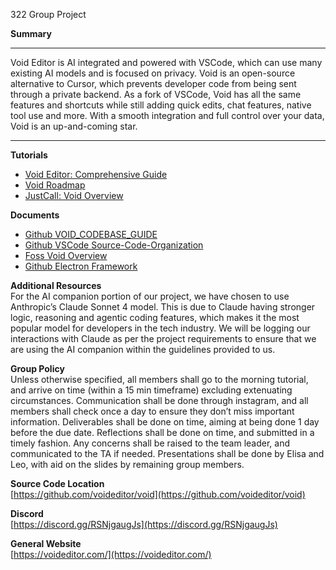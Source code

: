 322 Group Project

**Summary**  
************   
Void Editor is AI integrated and powered with VSCode, which can use many existing AI models and is focused on privacy. Void is an open-source alternative to Cursor, which prevents developer code from being sent through a private backend. As a fork of VSCode, Void has all the same features and shortcuts while still adding quick edits, chat features, native tool use and more. With a smooth integration and full control over your data, Void is an up-and-coming star.  
************  


**Tutorials**   
- [Void Editor: Comprehensive Guide](https://medium.com/@adityakumar2001/void-ide-the-comprehensive-guide-to-the-open-source-cursor-alternative-2a6b17cae235)  
- [Void Roadmap](https://github.com/orgs/voideditor/projects/2/views/3)  
- [JustCall: Void Overview](https://justcall.io/ai-agent-directory/void-editor/)  
  
**Documents**
- [Github VOID_CODEBASE_GUIDE](https://github.com/voideditor/void/blob/main/VOID_CODEBASE_GUIDE.md)  
- [Github VSCode Source-Code-Organization](https://github.com/microsoft/vscode/wiki/Source-Code-Organization)  
- [Foss Void Overview](https://news.itsfoss.com/void-editor/#google_vignette)
- [Github Electron Framework](https://github.com/electron/electron)
  
**Additional Resources**   
For the AI companion portion of our project, we have chosen to use Anthropic’s Claude Sonnet 4 model. This is due to Claude having stronger logic, reasoning and agentic coding features, which makes it the most popular model for developers in the tech industry. We will be logging our interactions with Claude as per the project requirements to ensure that we are using the AI companion within the guidelines provided to us.  
  
**Group Policy**   
Unless otherwise specified, all members shall go to the morning tutorial, and arrive on time (within a 15 min timeframe) excluding extenuating circumstances. Communication shall be done through instagram, and all members shall check once a day to ensure they don’t miss important information. Deliverables shall be done on time, aiming at being done 1 day before the due date. Reflections shall be done on time, and submitted in a timely fashion. Any concerns shall be raised to the team leader, and communicated to the TA if needed. Presentations shall be done by Elisa and Leo, with aid on the slides by remaining group members.  
  
**Source Code Location**  
[https://github.com/voideditor/void](https://github.com/voideditor/void)  
  
**Discord**  
[https://discord.gg/RSNjgaugJs](https://discord.gg/RSNjgaugJs)   
  
**General Website**  
[https://voideditor.com/](https://voideditor.com/)  



